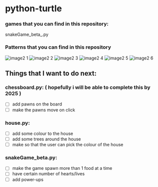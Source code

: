 # python-turtle

### games that you can find in this repository:
snakeGame_beta_.py 

### Patterns that you can find in this repository
![image2 1](https://user-images.githubusercontent.com/76808676/103514062-decaf700-4e91-11eb-8ac5-1ab14f0ad1ec.png)
![image2 2](https://user-images.githubusercontent.com/76808676/103533846-ddaac180-4eb3-11eb-9f3f-f949b4280932.png)
![image2 3](https://user-images.githubusercontent.com/76808676/103536039-cf5ea480-4eb7-11eb-8df5-7871ec219127.png)
![image2 4](https://user-images.githubusercontent.com/76808676/103536042-d08fd180-4eb7-11eb-8146-065c8c7e94b8.png)
![image2 5](https://user-images.githubusercontent.com/76808676/103728038-db0ab200-5002-11eb-864a-7d48110f9323.png)
![image2 6](https://user-images.githubusercontent.com/76808676/103728193-4b193800-5003-11eb-89f0-a9bd17182e0a.png)

## Things that I want to do next:
### chessboard.py: ( hopefully i will be able to complete this by 2025 )
- [ ] add pawns on the board
- [ ] make the pawns move on click 

### house.py:
- [ ] add some colour to the house
- [ ] add some trees around the house
- [ ] make so that the user can pick the colour of the house 

### snakeGame_beta.py:
- [ ] make the game spawn more than 1 food at a time
- [ ] have certain number of hearts/lives
- [ ] add power-ups
